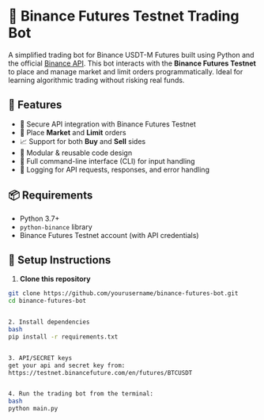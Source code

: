 # 🧠 Binance Futures Testnet Trading Bot

A simplified trading bot for Binance USDT-M Futures built using Python and the official [Binance API](https://binance-docs.github.io/apidocs/futures/en/). This bot interacts with the **Binance Futures Testnet** to place and manage market and limit orders programmatically. Ideal for learning algorithmic trading without risking real funds.

## 🚀 Features

- 🔐 Secure API integration with Binance Futures Testnet
- 🛒 Place **Market** and **Limit** orders
- 📈 Support for both **Buy** and **Sell** sides
- 🧩 Modular & reusable code design
- 🧾 Full command-line interface (CLI) for input handling
- 📝 Logging for API requests, responses, and error handling


## 📦 Requirements

- Python 3.7+
- `python-binance` library
- Binance Futures Testnet account (with API credentials)


## 🔧 Setup Instructions

1. **Clone this repository**

```bash
git clone https://github.com/yourusername/binance-futures-bot.git
cd binance-futures-bot


2. Install dependencies
bash
pip install -r requirements.txt


3. API/SECRET keys
get your api and secret key from:
https://testnet.binancefuture.com/en/futures/BTCUSDT


4. Run the trading bot from the terminal:
bash
python main.py





